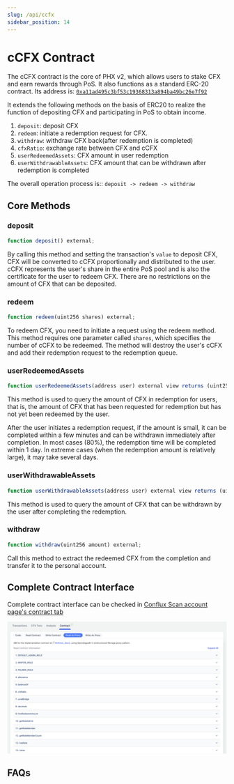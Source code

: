 ```yaml
---
slug: /api/ccfx
sidebar_position: 14
---
```


# cCFX Contract

The cCFX contract is the core of PHX v2, which allows users to stake CFX and earn rewards through PoS. It also functions as a standard ERC-20 contract. Its address is: [`0xa11ad495c3bf53c19368313a894ba49bc26e7f92`](https://evm.confluxscan.io/address/0xa11ad495c3bf53c19368313a894ba49bc26e7f92?tab=contract-viewer)

It extends the following methods on the basis of ERC20 to realize the function of depositing CFX and participating in PoS to obtain income.

1. `deposit`: deposit CFX
2. `redeem`: initiate a redemption request for CFX.
3. `withdraw`: withdraw CFX back(after redemption is completed)
4. `cfxRatio`: exchange rate between CFX and cCFX
5. `userRedeemedAssets`: CFX amount in user redemption
6. `userWithdrawableAssets`: CFX amount that can be withdrawn after redemption is completed

The overall operation process is:: `deposit -> redeem -> withdraw`

## Core Methods

### deposit

```js
function deposit() external;
```

By calling this method and setting the transaction's `value` to deposit CFX, CFX will be converted to cCFX proportionally and distributed to the user. cCFX represents the user's share in the entire PoS pool and is also the certificate for the user to redeem CFX. There are no restrictions on the amount of CFX that can be deposited.

### redeem

```js
function redeem(uint256 shares) external;
```

To redeem CFX, you need to initiate a request using the redeem method. This method requires one parameter called `shares`, which specifies the number of cCFX to be redeemed. The method will destroy the user's cCFX and add their redemption request to the redemption queue.

### userRedeemedAssets

```js
function userRedeemedAssets(address user) external view returns (uint256);
```

This method is used to query the amount of CFX in redemption for users, that is, the amount of CFX that has been requested for redemption but has not yet been redeemed by the user.

After the user initiates a redemption request, if the amount is small, it can be completed within a few minutes and can be withdrawn immediately after completion. In most cases (80%), the redemption time will be completed within 1 day. In extreme cases (when the redemption amount is relatively large), it may take several days.

### userWithdrawableAssets

```js
function userWithdrawableAssets(address user) external view returns (uint256);
```

This method is used to query the amount of CFX that can be withdrawn by the user after completing the redemption.

### withdraw

```js
function withdraw(uint256 amount) external;
```

Call this method to extract the redeemed CFX from the completion and transfer it to the personal account.

## Complete Contract Interface

Complete contract interface can be checked in [Conflux Scan account page's contract tab](https://evm.confluxscan.io/address/0xa11ad495c3bf53c19368313a894ba49bc26e7f92?tab=contract-viewer)

![](./img/cCFX-read-methods.png)

## FAQs
